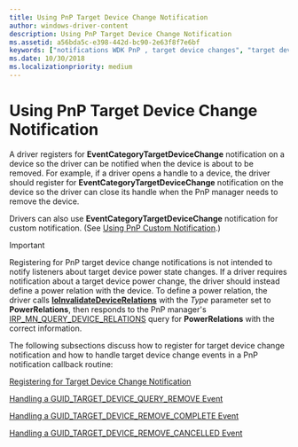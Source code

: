 ```yaml
---
title: Using PnP Target Device Change Notification
author: windows-driver-content
description: Using PnP Target Device Change Notification
ms.assetid: a56bda5c-e398-442d-bc90-2e63f8f7e6bf
keywords: ["notifications WDK PnP , target device changes", "target device change notifications WDK PnP", "EventCategoryTargetDeviceChange notification"]
ms.date: 10/30/2018
ms.localizationpriority: medium
---
```


# Using PnP Target Device Change Notification

A driver registers for **EventCategoryTargetDeviceChange** notification on a device so the driver can be notified when the device is about to be removed. For example, if a driver opens a handle to a device, the driver should register for **EventCategoryTargetDeviceChange** notification on the device so the driver can close its handle when the PnP manager needs to remove the device.

Drivers can also use **EventCategoryTargetDeviceChange** notification for custom notification. (See [Using PnP Custom Notification](using-pnp-custom-notification.md).)

> [!IMPORTANT]
> Registering for PnP target device change notifications is not intended to notify listeners about target device power state changes. If a driver requires notification about a target device power change, the driver should instead define a power relation with the device. To define a power relation, the driver calls [**IoInvalidateDeviceRelations**](https://docs.microsoft.com/windows-hardware/drivers/ddi/content/wdm/nf-wdm-ioinvalidatedevicerelations) with the *Type* parameter set to **PowerRelations**, then responds to the PnP manager's [IRP_MN_QUERY_DEVICE_RELATIONS](irp-mn-query-device-relations.md) query for **PowerRelations** with the correct information.

The following subsections discuss how to register for target device change notification and how to handle target device change events in a PnP notification callback routine:

[Registering for Target Device Change Notification](registering-for-target-device-change-notification.md)

[Handling a GUID\_TARGET\_DEVICE\_QUERY\_REMOVE Event](handling-a-guid-target-device-query-remove-event.md)

[Handling a GUID\_TARGET\_DEVICE\_REMOVE\_COMPLETE Event](handling-a-guid-target-device-remove-complete-event.md)

[Handling a GUID\_TARGET\_DEVICE\_REMOVE\_CANCELLED Event](handling-a-guid-target-device-remove-cancelled-event.md)

 

 




